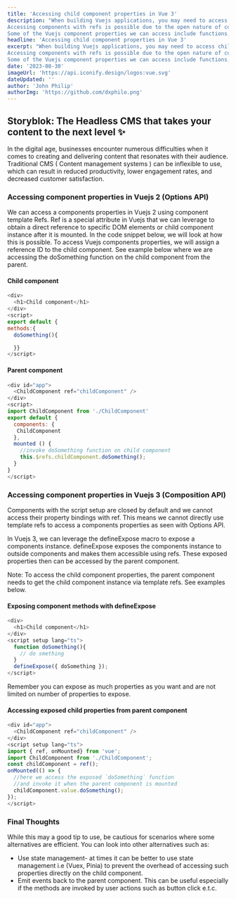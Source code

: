 ```yaml
---
title: 'Accessing child component properties in Vue 3'
description: "When building Vuejs applications, you may need to access child component properties from an outside component. This may be in scenarios where the need to emit events is unnecessary.
Accessing components with refs is possible due to the open nature of components in Vuejs2. While in Vuejs 3 components are closed by default, we cannot access component properties using refs.
Some of the Vuejs component properties we can access include functions, objects, variables e.t.c"
headline: 'Accessing child component properties in Vue 3'
excerpt: "When building Vuejs applications, you may need to access child component properties from an outside component. This may be in scenarios where the need to emit events is unnecessary.
Accessing components with refs is possible due to the open nature of components in Vuejs2. While in Vuejs 3 components are closed by default, we cannot access component properties using refs.
Some of the Vuejs component properties we can access include functions, objects, variables e.t.c"
date: '2023-08-30'
imageUrl: 'https://api.iconify.design/logos:vue.svg'
dateUpdated: ''
author: 'John Philip'
authorImg: 'https://github.com/dxphilo.png'
---
```

## Storyblok: The Headless CMS that takes your content to the next level :sparkles:

In the digital age, businesses encounter numerous difficulties when it comes to creating and delivering content that resonates with their audience. Traditional CMS ( Content management systems ) can be inflexible to use, which can result in reduced productivity, lower engagement rates, and decreased customer satisfaction.

### Accessing component properties in Vuejs 2 (Options API)

We can access a components properties in Vuejs 2 using component template Refs. Ref is a special attribute in Vuejs that we can leverage to obtain a direct reference to specific DOM elements or child component instance after it is mounted. In the code snippet below, we will look at how this is possible.
To access Vuejs components properties, we will assign a reference ID to the child component. See example below where we are accessing the doSomething function on the child component from the parent.

#### Child component

```js
<div>
  <h1>Child component</h1>
</div>
<script>
export default {
methods:{
  doSomething(){

  }}
</script>
```

#### Parent component

```js
<div id="app">
  <ChildComponent ref="childComponent" />
</div>
<script>
import ChildComponent from './ChildComponent'
export default {
  components: {
   ChildComponent
  },
  mounted () {
    //invoke doSomething function on child component
    this.$refs.childComponent.doSomething();
  }
}
</script>
```

### Accessing component properties in Vuejs 3 (Composition API)

Components with the script setup are closed by default and we cannot access their property bindings with ref. This means we cannot directly use template refs to access a components properties as seen with Options API.

In Vuejs 3, we can leverage the defineExpose macro to expose a components instance. defineExpose exposes the components instance to outside components and makes them accessible using refs. These exposed properties then can be accessed by the parent component.

Note: To access the child component properties, the parent component needs to get the child component instance via template refs. See examples below.

#### Exposing component methods with defineExpose

```js
<div>
  <h1>Child component</h1>
</div>
<script setup lang="ts">
  function doSomething(){
    // do smething
  }
  defineExpose({ doSomething });
</script>
```

Remember you can expose as much properties as you want and are not limited on number of properties to expose.

#### Accessing exposed child properties from parent component

```js
<div id="app">
  <ChildComponent ref="childComponent" />
</div>
<script setup lang="ts">
import { ref, onMounted} from 'vue';
import ChildComponent from './ChildComponent';
const childComponent = ref();
onMounted(() => {
  //here we access the exposed `doSomething` function
  //and invoke it when the parent component is mounted
  childComponent.value.doSomething();
});
</script>
```

### Final Thoughts

While this may a good tip to use, be cautious for scenarios where some alternatives are efficient. You can look into other alternatives such as:
 - Use state management- at times it can be better to use state management i.e (Vuex, Pinia) to prevent the overhead of accessing such properties directly on the child component.
 - Emit events back to the parent component. This can be useful especially if the methods are invoked by user actions such as button click e.t.c.